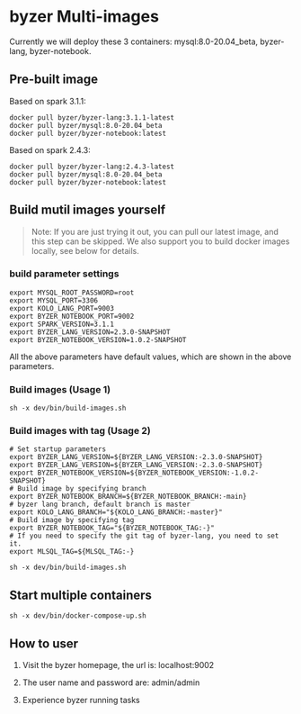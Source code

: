 # byzer Multi-images
Currently we will deploy these 3 containers: mysql:8.0-20.04_beta, byzer-lang, byzer-notebook.

## Pre-built image

Based on spark 3.1.1:
```
docker pull byzer/byzer-lang:3.1.1-latest
docker pull byzer/mysql:8.0-20.04_beta
docker pull byzer/byzer-notebook:latest
```

Based on spark 2.4.3:
```
docker pull byzer/byzer-lang:2.4.3-latest
docker pull byzer/mysql:8.0-20.04_beta
docker pull byzer/byzer-notebook:latest
```

## Build mutil images yourself

>Note: If you are just trying it out, you can pull our latest image, and this step can be skipped. We also support you to build docker images locally, see below for details.

### build parameter settings

```
export MYSQL_ROOT_PASSWORD=root
export MYSQL_PORT=3306
export KOLO_LANG_PORT=9003
export BYZER_NOTEBOOK_PORT=9002
export SPARK_VERSION=3.1.1
export BYZER_LANG_VERSION=2.3.0-SNAPSHOT
export BYZER_NOTEBOOK_VERSION=1.0.2-SNAPSHOT
```

All the above parameters have default values, which are shown in the above parameters.

### Build images (Usage 1)

```
sh -x dev/bin/build-images.sh
```

### Build images with tag (Usage 2)

```
# Set startup parameters
export BYZER_LANG_VERSION=${BYZER_LANG_VERSION:-2.3.0-SNAPSHOT}
export BYZER_LANG_VERSION=${BYZER_LANG_VERSION:-2.3.0-SNAPSHOT}
export BYZER_NOTEBOOK_VERSION=${BYZER_NOTEBOOK_VERSION:-1.0.2-SNAPSHOT}
# Build image by specifying branch
export BYZER_NOTEBOOK_BRANCH=${BYZER_NOTEBOOK_BRANCH:-main}
# byzer lang branch, default branch is master
export KOLO_LANG_BRANCH="${KOLO_LANG_BRANCH:-master}"
# Build image by specifying tag
export BYZER_NOTEBOOK_TAG="${BYZER_NOTEBOOK_TAG:-}"
# If you need to specify the git tag of byzer-lang, you need to set it.
export MLSQL_TAG=${MLSQL_TAG:-}

sh -x dev/bin/build-images.sh
```

## Start multiple containers

```
sh -x dev/bin/docker-compose-up.sh
```

## How to user

1. Visit the byzer homepage, the url is: localhost:9002

2. The user name and password are: admin/admin

3. Experience byzer running tasks